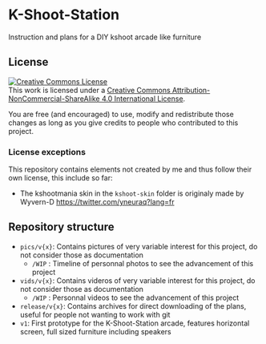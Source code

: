 # K-Shoot-Station
Instruction and plans for a DIY kshoot arcade like furniture


## License 
<a rel="license" href="http://creativecommons.org/licenses/by-nc-sa/4.0/"><img alt="Creative Commons License" style="border-width:0" src="https://i.creativecommons.org/l/by-nc-sa/4.0/88x31.png" /></a><br />This work is licensed under a <a rel="license" href="http://creativecommons.org/licenses/by-nc-sa/4.0/">Creative Commons Attribution-NonCommercial-ShareAlike 4.0 International License</a>.

You are free (and encouraged) to use, modify and redistribute those changes as long as you give credits to people who contributed to this project.

### License exceptions

This repository contains elements not created by me and thus follow their own license, this include so far:
 - The kshootmania skin in the `kshoot-skin` folder is originaly made by Wyvern-D https://twitter.com/yneuraq?lang=fr

## Repository structure

 - `pics/v{x}`: Contains pictures of very variable interest for this project, do not consider those as documentation
   - `/WIP` : Timeline of personnal photos to see the advancement of this project
 - `vids/v{x}`: Contains videros of very variable interest for this project, do not consider those as documentation
   - `/WIP` : Personnal videos to see the advancement of this project
 - `release/v{x}`: Contains archives for direct downloading of the plans, useful for people not wanting to work with git
 - `v1`: First prototype for the K-Shoot-Station arcade, features horizontal screen, full sized furniture including speakers

